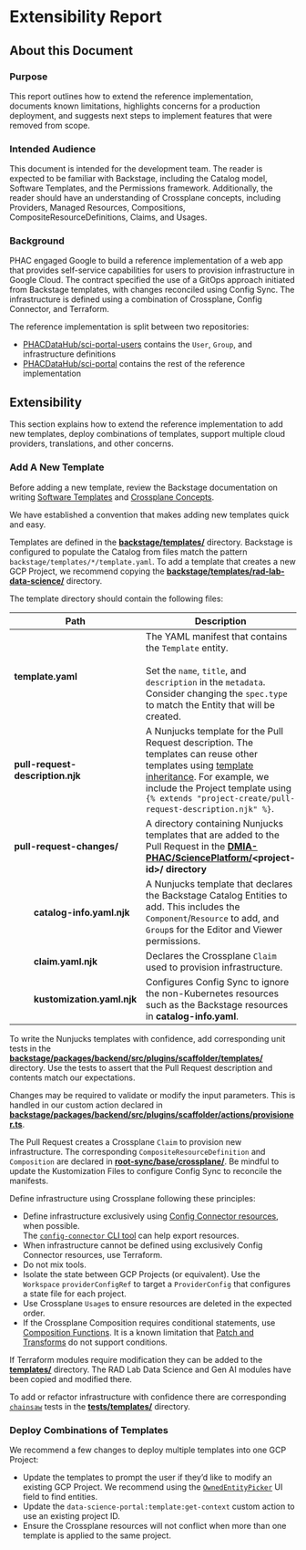 # Extensibility Report

## About this Document

### Purpose

This report outlines how to extend the reference implementation, documents known limitations, highlights concerns for a production deployment, and suggests next steps to implement features that were removed from scope.

### Intended Audience

This document is intended for the development team. The reader is expected to be familiar with Backstage, including the Catalog model, Software Templates, and the Permissions framework. Additionally, the reader should have an understanding of Crossplane concepts, including Providers, Managed Resources, Compositions, CompositeResourceDefinitions, Claims, and Usages.

### Background

PHAC engaged Google to build a reference implementation of a web app that provides self-service capabilities for users to provision infrastructure in Google Cloud. The contract specified the use of a GitOps approach initiated from Backstage templates, with changes reconciled using Config Sync. The infrastructure is defined using a combination of Crossplane, Config Connector, and Terraform.

The reference implementation is split between two repositories:

- [PHACDataHub/sci-portal-users](https://github.com/PHACDataHub/sci-portal-users) contains the `User`, `Group`, and infrastructure definitions
- [PHACDataHub/sci-portal](https://github.com/PHACDataHub/sci-portal) contains the rest of the reference implementation

## Extensibility

This section explains how to extend the reference implementation to add new templates, deploy combinations of templates, support multiple cloud providers, translations, and other concerns.

### Add A New Template

Before adding a new template, review the Backstage documentation on writing [Software Templates](https://backstage.io/docs/features/software-templates/) and [Crossplane Concepts](https://docs.crossplane.io/latest/concepts/).

We have established a convention that makes adding new templates quick and easy.

Templates are defined in the **[backstage/templates/](https://github.com/PHACDataHub/sci-portal/tree/main/backstage/templates)** directory. Backstage is configured to populate the Catalog from files match the pattern `backstage/templates/*/template.yaml`. To add a template that creates a new GCP Project, we recommend copying the **[backstage/templates/rad-lab-data-science/](https://github.com/PHACDataHub/sci-portal/tree/main/backstage/templates/rad-lab-data-science-create)** directory.

The template directory should contain the following files:

| Path | Description |
| - | - |
| **template.yaml** | The YAML manifest that contains the `Template` entity.<br><br>Set the `name`, `title`, and `description` in the `metadata`.<br>Consider changing the `spec.type` to match the Entity that will be created.|
| **pull-request-description.njk** | A Nunjucks template for the Pull Request description. The templates can reuse other templates using [template inheritance](https://mozilla.github.io/nunjucks/templating.html#template-inheritance). For example, we include the Project template using `{% extends "project-create/pull-request-description.njk" %}`.
| **pull-request-changes/** | A directory containing Nunjucks templates that are added to the Pull Request in the **[DMIA-PHAC/SciencePlatform/](https://github.com/PHACDataHub/sci-portal-users/tree/main/DMIA-PHAC/SciencePlatform)&lt;project-id&gt;/ directory** |
| &nbsp;&nbsp;&nbsp;&nbsp;&nbsp;&nbsp;&nbsp;&nbsp;**catalog-info.yaml.njk** | A Nunjucks template that declares the Backstage Catalog Entities to add. This includes the `Component`/`Resource` to add, and `Group`s for the Editor and Viewer permissions. |
| &nbsp;&nbsp;&nbsp;&nbsp;&nbsp;&nbsp;&nbsp;&nbsp;**claim.yaml.njk** | Declares the Crossplane `Claim` used to provision infrastructure. |
| &nbsp;&nbsp;&nbsp;&nbsp;&nbsp;&nbsp;&nbsp;&nbsp;**kustomization.yaml.njk** | Configures Config Sync to ignore the non-Kubernetes resources such as the Backstage resources in **catalog-info.yaml**. |

To write the Nunjucks templates with confidence, add corresponding unit tests in the **[backstage/packages/backend/src/plugins/scaffolder/templates/](https://github.com/PHACDataHub/sci-portal/tree/main/backstage/packages/backend/src/plugins/scaffolder/templates)** directory. Use the tests to assert that the Pull Request description and contents match our expectations.

Changes may be required to validate or modify the input parameters. This is handled in our custom action declared in **[backstage/packages/backend/src/plugins/scaffolder/actions/provisioner.ts](https://github.com/PHACDataHub/sci-portal/blob/main/backstage/packages/backend/src/plugins/scaffolder/actions/provisioner.test.ts)**.

The Pull Request creates a Crossplane `Claim` to provision new infrastructure. The corresponding `CompositeResourceDefinition` and `Composition` are declared in **[root-sync/base/crossplane/](https://github.com/PHACDataHub/sci-portal/tree/main/root-sync/base/crossplane)**. Be mindful to update the Kustomization Files to configure Config Sync to reconcile the manifests.

Define infrastructure using Crossplane following these principles:

* Define infrastructure exclusively using [Config Connector resources](https://cloud.google.com/config-connector/docs/reference/overview), when possible.  
The [`config-connector` CLI tool](https://cloud.google.com/config-connector/docs/how-to/import-export/overview) can help export resources.
* When infrastructure cannot be defined using exclusively Config Connector resources, use Terraform.
* Do not mix tools.
* Isolate the state between GCP Projects (or equivalent). Use the `Workspace` `providerConfigRef` to target a `ProviderConfig` that configures a state file for each project.
* Use Crossplane `Usage`s to ensure resources are deleted in the expected order.
* If the Crossplane Composition requires conditional statements, use [Composition Functions](https://docs.crossplane.io/latest/concepts/composition-functions/). It is a known limitation that [Patch and Transforms](https://docs.crossplane.io/latest/concepts/patch-and-transform/) do not support conditions.

If Terraform modules require modification they can be added to the [**templates/**](https://github.com/PHACDataHub/sci-portal/tree/main/templates) directory. The RAD Lab Data Science and Gen AI modules have been copied and modified there.

To add or refactor infrastructure with confidence there are corresponding [`chainsaw`](https://kyverno.github.io/chainsaw/latest/quick-start/run-tests/) tests in the **[tests/templates/](https://github.com/PHACDataHub/sci-portal/tree/main/tests/templates)** directory.

### Deploy Combinations of Templates

We recommend a few changes to deploy multiple templates into one GCP Project:

* Update the templates to prompt the user if they’d like to modify an existing GCP Project. We recommend using the [`OwnedEntityPicker`](https://backstage.io/docs/reference/plugin-scaffolder.ownedentitypickerfieldextension/) UI field to find entities.
* Update the `data-science-portal:template:get-context` custom action to use an existing project ID.
* Ensure the Crossplane resources will not conflict when more than one template is applied to the same project.
